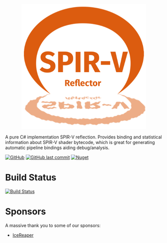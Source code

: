 <p align="center"><img src="icon.png" width="400px" height="400px"/></p>

A pure C# implementation SPIR-V reflection. Provides binding and statistical information about SPIR-V shader bytecode, which is great for generating automatic pipeline bindings aiding debug/analysis.

[ ![GitHub](https://img.shields.io/github/license/Syncaidius/SpirvReflector)](LICENSE)  [![GitHub last commit](https://img.shields.io/github/last-commit/Syncaidius/SpirvReflector)](https://github.com/Syncaidius/SpirvReflector/commits/) [![Nuget](https://img.shields.io/nuget/v/SpirvReflector?color=%2322AAFF&label=NuGet)](https://www.nuget.org/packages/SpirvReflector)

# Build Status
[![Build Status](https://dev.azure.com/jyarwood/SpirvReflector/_apis/build/status%2FSpirvReflector-CI?branchName=Release)](https://dev.azure.com/jyarwood/SpirvReflector/_build/latest?definitionId=6&branchName=Release) 

# Sponsors
A massive thank you to some of our sponsors:
 * [IceReaper](https://github.com/IceReaper)
